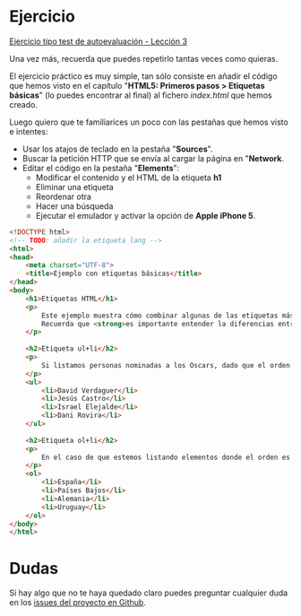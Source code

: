 # Ejercicio

[Ejercicio tipo test de autoevaluación - Lección 3](http://www.cursohtml5desdecero.com/tests/leccion3.html)

Una vez más, recuerda que puedes repetirlo tantas veces como quieras.

El ejercicio práctico es muy simple, tan sólo consiste en añadir el código que hemos visto en el capítulo "**HTML5: Primeros pasos > Etiquetas básicas**" (lo puedes encontrar al final) al fichero *index.html* que hemos creado.

Luego quiero que te familiarices un poco con las pestañas que hemos visto e intentes:
* Usar los atajos de teclado en la pestaña "**Sources**".
* Buscar la petición HTTP que se envía al cargar la página en "**Network**.
* Editar el código en la pestaña "**Elements**": 
    * Modificar el contenido y el HTML de la etiqueta **h1**
    * Eliminar una etiqueta
    * Reordenar otra
    * Hacer una búsqueda
    * Ejecutar el emulador y activar la opción de **Apple iPhone 5**.

```html
<!DOCTYPE html>
<!-- TODO: añadir la etiqueta lang -->
<html>
<head>
	<meta charset="UTF-8">
	<title>Ejemplo con etiquetas básicas</title>
</head>
<body>
    <h1>Etiquetas HTML</h1>
    <p>
        Este ejemplo muestra cómo combinar algunas de las etiquetas más básicas de HTML5. <br>
        Recuerda que <strong>es importante entender la diferencias entre ellas</strong>.
    </p>
    
    <h2>Etiqueta ul+li</h2>
    <p>
        Si listamos personas nominadas a los Oscars, dado que el orden no altera el significado, debemos usar <em>ul</em>. 
    </p>
    <ul>
        <li>David Verdaguer</li>
        <li>Jesús Castro</li>
        <li>Israel Elejalde</li>
        <li>Dani Rovira</li>
    </ul>
    
    <h2>Etiqueta ol+li</h2>
    <p>
        En el caso de que estemos listando elementos donde el orden es importante, como por ejemplo la clasificación de un mundial de fútbol, debemos usar <em>ol</em>.
    </p>
    <ol>	 
        <li>España</li>
        <li>Países Bajos</li>
        <li>Alemania</li>
        <li>Uruguay</li>
    </ol>
</body>
</html>
```

# Dudas
Si hay algo que no te haya quedado claro puedes preguntar cualquier duda en los [issues del proyecto en Github](https://github.com/hhkaos/cursohtml5desdecero/issues).
